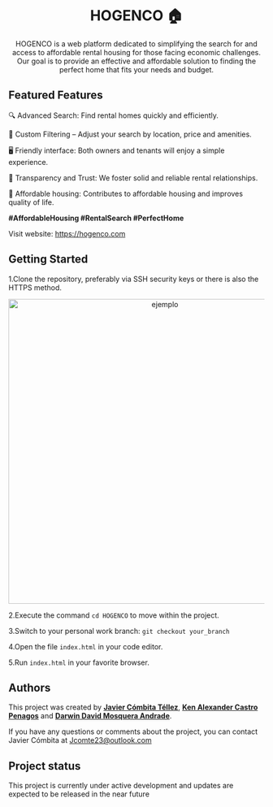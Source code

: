 <h1 align="center"> HOGENCO 🏠</h1>

<p align="center">HOGENCO is a web platform dedicated to simplifying the search for and access to affordable rental housing for those facing economic challenges. Our goal is to provide an effective and affordable solution to finding the perfect home that fits your needs and budget. </p>

## Featured Features

🔍 Advanced Search: Find rental homes quickly and efficiently.

🎯 Custom Filtering – Adjust your search by location, price and amenities.

🖥️ Friendly interface: Both owners and tenants will enjoy a simple experience.

🤝 Transparency and Trust: We foster solid and reliable rental relationships.

🏡 Affordable housing: Contributes to affordable housing and improves quality of life.

<b> #AffordableHousing #RentalSearch #PerfectHome </b>

Visit website: <a href="https://hogenco.com" target="_blank">https://hogenco.com</a>

## Getting Started

1.Clone the repository, preferably via SSH security keys or there is also the HTTPS method.

<p align="center"><img src="https://happygitwithr.com/img/github-https-or-ssh-url-annotated.png" width="600" alt="ejemplo"></p>

2.Execute the command ```cd HOGENCO``` to move within the project.

3.Switch to your personal work branch: ```git checkout your_branch``` 

4.Open the file ```index.html``` in your code editor.

5.Run ```index.html``` in your favorite browser.

## Authors

This project was created by **[Javier Cómbita Téllez](https://github.com/jcomte23)**, **[Ken Alexander Castro Penagos](https://github.com/Kencastr0)** and **[Darwin David Mosquera Andrade](https://github.com/darwingx990)**. 

If you have any questions or comments about the project, you can contact Javier Cómbita at <a href="mailto:jcomte23@outlook.com" target="_blank">Jcomte23@outlook.com</a>

## Project status

This project is currently under active development and updates are expected to be released in the near future

